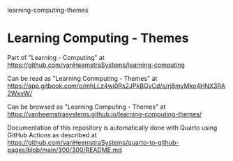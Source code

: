 learning-computing-themes
# Learning Computing - Themes

Part of "Learning - Computing" at https://github.com/vanHeemstraSystems/learning-computing

Can be read as "Learning Conmputing - Themes" at https://app.gitbook.com/o/mhLLz4wi0Rs2JPkBGvCd/s/rj8myMko4HNX3RA2WxvW/

Can be browsed as "Learning Computing - Themes" at https://vanheemstrasystems.github.io/learning-computing-themes/

Documentation of this repository is automatically done with Quarto using GitHub Actions as described at https://github.com/vanHeemstraSystems/quarto-to-github-pages/blob/main/300/300/README.md
